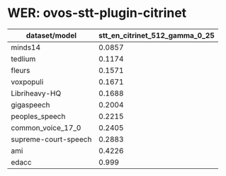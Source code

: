 
# WER: ovos-stt-plugin-citrinet
|dataset/model|stt_en_citrinet_512_gamma_0_25|
|-|-|
| minds14 | 0.0857 |
| tedlium | 0.1174 |
| fleurs | 0.1571 |
| voxpopuli | 0.1671 |
| Libriheavy-HQ | 0.1688 |
| gigaspeech | 0.2004 |
| peoples_speech | 0.2215 |
| common_voice_17_0 | 0.2405 |
| supreme-court-speech | 0.2883 |
| ami | 0.4226 |
| edacc | 0.999 |
